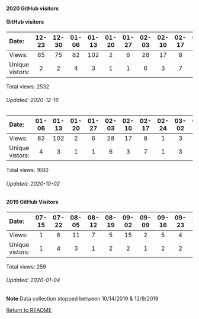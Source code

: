 #### 2020 GitHub visitors
#### GitHub visitors
Date:		  |         12-23   |       12-30   |       01-06   |       01-13   |       01-20   |       01-27   |       02-03   |       02-10   |       02-17   |       02-24   |       03-02   |       03-09   |       03-16   |       03-23   |       03-30   |       04-06   |       04-13   |       04-20   |       05-04   |       05-11   |       05-18   |       05-25   |       06-01   |       06-08   |       06-15   |       06-22  |  06-29  |  07-06  |  07-13  |  07-20  |  07-27  |  08-03  |  08-10  |  08-17  |  08-24  |  08-31  |  09-07  |  09-14  |  09-21  |  09-28  |  10-05  |  10-12  |  10-19  |  10-26  |  11-02  |  11-09  |  11-16  |  11-23  |  11-30  |  12-07  |  12-14
|:---             |:---:    |:---:  |:---:  |:---:  |:---:  |:---:  |:---:  |:---:  |:---:  |:---:  |:---:  |:---:  |:---:  |:---:  |:---:  |:---:  |:---:  |:---:  |:---:  |:---:  |:---:  |:---:  |:---:  |:---:  |:---:  |:---:  |:---:  |:---:  |:---:  |:---:  |:---:  |:---:  |:---:  |:---:  |:---:  |:---:  |:---:  |:---:  |:---:  |:---:  |:---:  |:---:  |:---:  |:---:  |:---:  |:---:  |:---:  |:---:  |:---:  |:---:  |:---:
Views:		  |         85      |       75      |       82      |       102     |       2       |       6       |       28      |       17      |       8       |       1       |       3       |       7       |       17      |       7       |       1       |       21      |       39      |       78      |       53      |       5       |       159     |       1       |       9       |       2       |       1       |       4      |  33     |  25     |  6      |  8      |  39     |  21     |  19     |  175    |  566    |  11     |  102    |  20     |  2      |  111    |  84     |  150    |  146    |  54     |  23     |  28     |  18     |  2      |  20     |  52     |  4
Unique            vistors:  |       2       |       2       |       4       |       3       |       1       |       1       |       6       |       3       |       7       |       1       |       3       |       7       |       2       |       5       |       1       |       2       |       2       |       4       |       5       |       1       |       2       |       1       |       1       |       2       |       1       |      3  |      5  |      2  |      2  |      3  |      4  |      1  |      5  |      7  |      2  |      2  |      2  |      3  |      2  |      2  |      3  |      6  |      2  |      3  |      2  |      4  |      1  |      2  |      6  |      2  |      1

Total views: 2532
###### Updated: 2020-12-16



Date:   |       01-06   |       01-13   |       01-20   |       01-27   |       02-03   |       02-10   |       02-17   |       02-24   |       03-02   |       03-09   |       03-16   |       03-23   |       03-30   |       04-06   |       04-13   |       04-20   |       05-04   |       05-11  |  05-18  |  05-25  |  06-01  |  06-08  |  06-15  |  06-22  |  06-29  |  07-06  |  07-13  |  07-20  |  07-27  |  08-03  |  08-10  |  08-17  |  08-24  |  08-31  |  09-07  |  09-14  |  09-21
|:---   |:---:  |:---:  |:---:  |:---:  |:---:  |:---:  |:---:  |:---:  |:---:  |:---:  |:---:  |:---:  |:---:  |:---:  |:---:  |:---:  |:---:  |:---:  |:---:  |:---:  |:---:  |:---:  |:---:  |:---:  |:---:  |:---:  |:---:  |:---:  |:---:  |:---:  |:---:  |:---:  |:---:  |:---:  |:---:  |:---:  |:---:
Views:  |       82      |       102     |       2       |       6       |       28      |       17      |       8       |       1       |       3       |       7       |       17      |       7       |       1       |       21      |       39      |       78      |       53      |       5      |  159    |  1      |  9      |  2      |  1      |  4      |  33     |  25     |  6      |  8      |  39     |  21     |  19     |  175    |  566    |  11     |  102    |  20     |  2
Unique            vistors:  |       4       |       3       |       1       |       1       |       6       |       3       |       7       |       1       |       3       |       7       |       2       |       5       |       1       |       2       |       2       |       4       |       5       |      1  |      2  |      1  |      1  |      2  |      1  |      3  |      5  |      2  |      2  |      3  |      4  |      1  |      5  |      7  |      2  |      2  |      2  |      3  |      2

Total views: 1680
###### Updated: 2020-10-02

#### 2019 GitHub Visitors
Date:   |         07-15   |       07-22   |       08-05   |       08-12   |       08-19   |       09-02   |       09-09   |       09-16  |  09-23  |  10-07  |  10-14  |  12-09  |  12-16  |  12-23  |  12-30  
|:---   |:---:    |:---:  |:---:  |:---:  |:---:  |:---:  |:---:  |:---:  |:---:  |:---:  |:---:  |:---:  |:---:  |:---:  |:---:  
Views:  |         1       |       6       |       11      |       7       |       5       |       15      |       2       |       5      |  4      |  17     |  22     |  1      |  2      |  86     |  75
Unique  vistors:  |       1       |       4       |       3       |       1       |       2       |       2       |       1       |      2  |      2  |      5  |      3  |      1  |      2  |      3  |  2    

Total views: 259
###### Updated: 2020-01-04

**Note**  Data collection stopped between 10/14/2019 & 12/9/2019

[Return to README](https://github.com/BradleyA/markit#markit)
